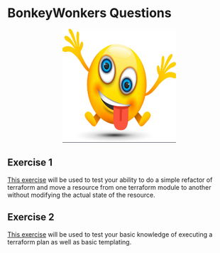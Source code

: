 # BonkeyWonkers Questions


<p align="center">
  <img src="./BonkeyWonkers.png" width="256" height="256" />
</p>


## Exercise 1

[This exercise](./exercise1/README.md) will be used to test your ability to do a simple refactor of terraform and move a resource from one terraform module to another without modifying the actual state of the resource.

## Exercise 2

[This exercise](./exercise2/README.md) will be used to test your basic knowledge of executing a terraform plan as well as basic templating.
